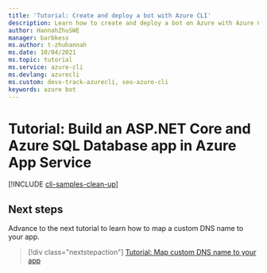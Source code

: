 ```yaml
---
title: 'Tutorial: Create and deploy a bot with Azure CLI' 
description: Learn how to create and deploy a bot on Azure with Azure CLI
author: HannahZhuSWE
manager: barbkess
ms.author: t-zhuhannah
ms.date: 10/04/2021
ms.topic: tutorial
ms.service: azure-cli
ms.devlang: azurecli
ms.custom: devx-track-azurecli, seo-azure-cli
keywords: azure bot
---
```


# Tutorial: Build an ASP.NET Core and Azure SQL Database app in Azure App Service











[!INCLUDE [cli-samples-clean-up](../../includes/cli-samples-clean-up.md)]

<a name="next"></a>
## Next steps

Advance to the next tutorial to learn how to map a custom DNS name to your app.

> [!div class="nextstepaction"]
> [Tutorial: Map custom DNS name to your app](app-service-web-tutorial-custom-domain.md)